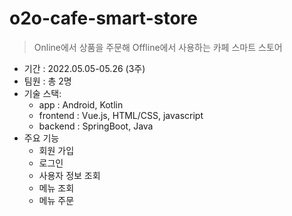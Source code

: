 # o2o-cafe-smart-store
> Online에서 상품을 주문해 Offline에서 사용하는 카페 스마트 스토어

- 기간 : 2022.05.05-05.26 (3주)
- 팀원 : 총 2명
- 기술 스택: 
  - app : Android, Kotlin 
  - frontend : Vue.js, HTML/CSS, javascript
  - backend : SpringBoot, Java
- 주요 기능
    - 회원 가입
    - 로그인
    - 사용자 정보 조회
    - 메뉴 조회
    - 메뉴 주문
